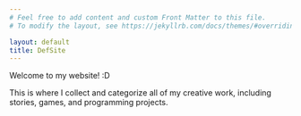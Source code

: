```yaml
---
# Feel free to add content and custom Front Matter to this file.
# To modify the layout, see https://jekyllrb.com/docs/themes/#overriding-theme-defaults

layout: default
title: DefSite
---
```


Welcome to my website! :D

This is where I collect and categorize all of my creative work, including stories, games, and programming projects.